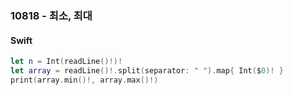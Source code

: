 ### 10818 - 최소, 최대

#### Swift

```swift
let n = Int(readLine()!)!
let array = readLine()!.split(separator: " ").map{ Int($0)! }
print(array.min()!, array.max()!)
```